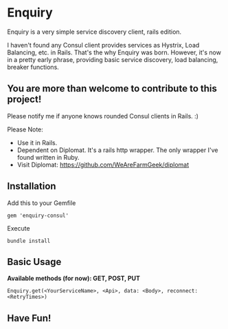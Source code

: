 # Enquiry
Enquiry is a very simple service discovery client, rails edition.

I haven't found any Consul client provides services as Hystrix, Load Balancing, etc. in Rails. That's the why Enquiry was born. However, it's now in a pretty early phrase, providing basic service discovery, load balancing, breaker functions.

## **You are more than welcome to contribute to this project!**

Please notify me if anyone knows rounded Consul clients in Rails. :)

Please Note:
* Use it in Rails.
* Dependent on Diplomat. It's a rails http wrapper. The only wrapper I've found written in Ruby.
* Visit Diplomat: https://github.com/WeAreFarmGeek/diplomat

## Installation
Add this to your Gemfile
```
gem 'enquiry-consul'
```

Execute
```
bundle install
```

## Basic Usage
**Available methods (for now): GET, POST, PUT**
```
Enquiry.get(<YourServiceName>, <Api>, data: <Body>, reconnect: <RetryTimes>)
```
## **Have Fun!**
